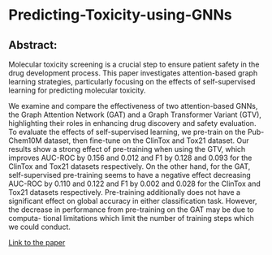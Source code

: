# Predicting-Toxicity-using-GNNs

## Abstract: 

Molecular toxicity screening is a crucial step to ensure patient safety in the drug development process. This paper investigates attention-based graph learning strategies, particularly focusing on the effects of self-supervised learning for predicting molecular toxicity. 

We examine and compare the effectiveness of two attention-based GNNs, the Graph Attention Network (GAT) and a Graph Transformer Variant (GTV), highlighting their roles in enhancing drug discovery and safety evaluation. To evaluate the effects of self-supervised learning, we pre-train on the Pub-Chem10M dataset, then fine-tune on the ClinTox and Tox21 dataset. Our results show a strong effect of pre-training when using the GTV, which improves AUC-ROC by 0.156 and 0.012 and F1 by 0.128 and 0.093 for the ClinTox and Tox21 datasets respectively. On the other hand, for the GAT, self-supervised pre-training seems to have a negative effect decreasing AUC-ROC by 0.110 and 0.122 and F1 by 0.002 and 0.028 for the ClinTox and Tox21 datasets respectively. Pre-training additionally does not have a significant effect on global accuracy in either classification task. However, the decrease in performance from pre-training on the GAT may be due to computa- tional limitations which limit the number of training steps which we could conduct.


[Link to the paper](https://drive.google.com/file/d/16iY5Yt4OG3UZ39qk85ci-eF00G-QF1o0/view?usp=sharing)
